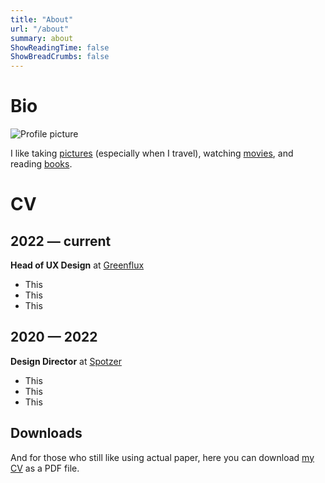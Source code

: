 ```yaml
---
title: "About"
url: "/about"
summary: about
ShowReadingTime: false
ShowBreadCrumbs: false
---
```


# Bio

<img loading="lazy" src="images/profilepic.png" alt="Profile picture" class="profilepic">

I like taking [pictures](tags/photography/) (especially when I travel), watching [movies](tags/movies), and reading [books](tags/books).

# CV
## 2022 — current
**Head of UX Design** at [Greenflux](https://greenflux.com)
- This
- This
- This

## 2020 — 2022
**Design Director** at [Spotzer](https://spotzerdigital.com)
- This
- This
- This

## Downloads
And for those who still like using actual paper, here you can download [my CV]() as a PDF file.